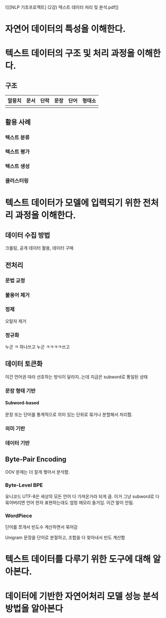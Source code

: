![[[NLP 기초프로젝트] (2강) 텍스트 데이터 처리 및 분석.pdf]]

# 자연어 데이터의 특성을 이해한다.

# 텍스트 데이터의 구조 및 처리 과정을 이해한다.


## 구조

| 말뭉치 | 문서 | 단락 | 문장 | 단어 | 형태소 |
| ------ | ---- | ---- | ---- | ---- | ------ |
|        |      |      |      |      |        |

## 활용 사례
### 텍스트 분류

### 텍스트 평가

### 텍스트 생성

### 클러스터링


# 텍스트 데이터가 모델에 입력되기 위한 전처리 과정을 이해한다.
## 데이터 수집 방법
크롤링, 공개 데이터 활용, 데이터 구매

## 전처리

### 문법 교정

### 불용어 제거

### 정제
오탈자 제거
### 정규화
누군 ㅋ 하나쓰고 누군 ㅋㅋㅋㅋ쓰고

## 데이터 토큰화
이건 언어권 따라 선호하는 방식이 달라지..는데 지금은 subword로 통일된 상태


### 문장 형태 기반

#### Subword-based
문장 또는 단어를 통계적으로 의미 있는 단위로 묶거나 분할해서 처리함.
### 의미 기반

### 데이터 기반

## Byte-Pair Encoding
OOV 문제는 더 잘게 찢어서 분석함.

### Byte-Level BPE
유니코드 UTF-8은 세상의 모든 언어 다 가져온거라 되게 큼. 이거 그냥 subword로 다 묶어버리면 언어 한자 표현하는데도 엄청 메모리 들거임. 이건 말이 안됨.

### WordPiece
단어를 쪼개서 빈도수 계산하면서 묶어감

Unigram
문장을 단어로 분절하고, 조합을 다 찾아내서 빈도 계산함





# 텍스트 데이터를 다루기 위한 도구에 대해 알아본다.
# 데이터에 기반한 자연어처리 모델 성능 분석 방법을 알아본다


